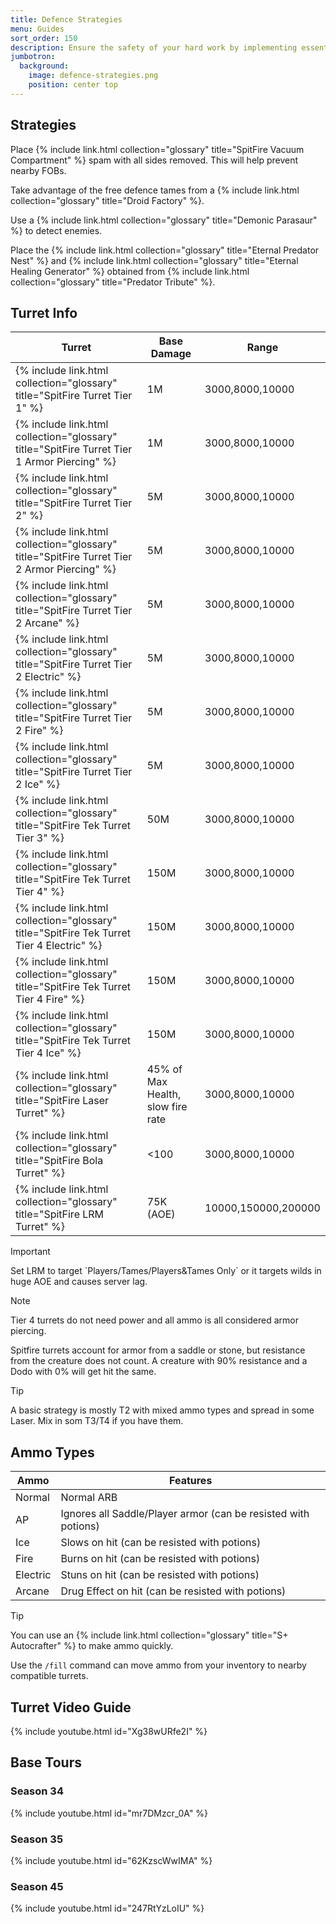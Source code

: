 ```yaml
---
title: Defence Strategies
menu: Guides
sort_order: 150
description: Ensure the safety of your hard work by implementing essential defenses to protect your base.
jumbotron:
  background:
    image: defence-strategies.png
    position: center top
---
```



## Strategies

Place {% include link.html collection="glossary" title="SpitFire Vacuum Compartment" %} spam with all sides removed.  This will help prevent nearby FOBs.

Take advantage of the free defence tames from a {% include link.html collection="glossary" title="Droid Factory" %}.

Use a {% include link.html collection="glossary" title="Demonic Parasaur" %} to detect enemies.

Place the {% include link.html collection="glossary" title="Eternal Predator Nest" %} and {% include link.html collection="glossary" title="Eternal Healing Generator" %} obtained from {% include link.html collection="glossary" title="Predator Tribute" %}.


## Turret Info

| Turret | Base Damage | Range |
| --- | --- | --- |
| {% include link.html collection="glossary" title="SpitFire Turret Tier 1" %} | 1M | 3000,8000,10000 |
| {% include link.html collection="glossary" title="SpitFire Turret Tier 1 Armor Piercing" %} | 1M | 3000,8000,10000 |
| {% include link.html collection="glossary" title="SpitFire Turret Tier 2" %} | 5M | 3000,8000,10000 |
| {% include link.html collection="glossary" title="SpitFire Turret Tier 2 Armor Piercing" %} | 5M | 3000,8000,10000 |
| {% include link.html collection="glossary" title="SpitFire Turret Tier 2 Arcane" %} | 5M | 3000,8000,10000 |
| {% include link.html collection="glossary" title="SpitFire Turret Tier 2 Electric" %} | 5M | 3000,8000,10000 |
| {% include link.html collection="glossary" title="SpitFire Turret Tier 2 Fire" %} | 5M | 3000,8000,10000 |
| {% include link.html collection="glossary" title="SpitFire Turret Tier 2 Ice" %} | 5M | 3000,8000,10000 |
| {% include link.html collection="glossary" title="SpitFire Tek Turret Tier 3" %} | 50M | 3000,8000,10000 |
| {% include link.html collection="glossary" title="SpitFire Tek Turret Tier 4" %} | 150M | 3000,8000,10000 |
| {% include link.html collection="glossary" title="SpitFire Tek Turret Tier 4 Electric" %} | 150M | 3000,8000,10000 | 
| {% include link.html collection="glossary" title="SpitFire Tek Turret Tier 4 Fire" %} | 150M | 3000,8000,10000 | 
| {% include link.html collection="glossary" title="SpitFire Tek Turret Tier 4 Ice" %} | 150M | 3000,8000,10000 | 
| {% include link.html collection="glossary" title="SpitFire Laser Turret" %} | 45% of Max Health, slow fire rate | 3000,8000,10000 | 
| {% include link.html collection="glossary" title="SpitFire Bola Turret" %} | <100 | 3000,8000,10000 |
| {% include link.html collection="glossary" title="SpitFire LRM Turret" %} | 75K (AOE) | 10000,150000,200000 | 

<div class="markdown-alert markdown-alert-important">
<p class="markdown-alert-title">Important</p>
<p>Set LRM to target `Players/Tames/Players&Tames Only` or it targets wilds in huge AOE and causes server lag.</p>
</div>

<div class="markdown-alert markdown-alert-note">
<p class="markdown-alert-title">Note</p>
<p>Tier 4 turrets do not need power and all ammo is all considered armor piercing.</p>
<p>Spitfire turrets account for armor from a saddle or stone, but resistance from the creature does not count. A creature with 90% resistance and a Dodo with 0% will get hit the same.</p>
</div>

<div class="markdown-alert markdown-alert-tip">
<p class="markdown-alert-title">Tip</p>
<p>A basic strategy is mostly T2 with mixed ammo types and spread in some Laser.  Mix in som T3/T4 if you have them.</p>
</div>

## Ammo Types

| Ammo | Features |
| --- | --- |
| Normal   | Normal ARB |
| AP       | Ignores all Saddle/Player armor (can be resisted with potions)    |
| Ice      | Slows on hit (can be resisted with potions)  |
| Fire     | Burns on hit (can be resisted with potions) |
| Electric | Stuns on hit  (can be resisted with potions) |
| Arcane   | Drug Effect on hit (can be resisted with potions) |

<div class="markdown-alert markdown-alert-tip">
<p class="markdown-alert-title">Tip</p>
<p>You can use an {% include link.html collection="glossary" title="S+ Autocrafter" %} to make ammo quickly.</p>
<p>Use the <code>/fill</code> command can move ammo from your inventory to nearby compatible turrets.</p>
</div>

## Turret Video Guide

{% include youtube.html id="Xg38wURfe2I" %}


## Base Tours

### Season 34
{% include youtube.html id="mr7DMzcr_0A" %}

### Season 35
{% include youtube.html id="62KzscWwIMA" %}

### Season 45
{% include youtube.html id="247RtYzLoIU" %}
